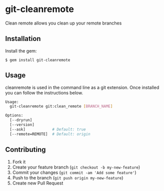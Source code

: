 # git-cleanremote

Clean remote allows you clean up your remote branches

## Installation

Install the gem:

    $ gem install git-cleanremote

## Usage

cleanremote is used in the command line as a git extension. Once installed you can follow the instructions below.

```sh
Usage:
  git-cleanremote git:clean_remote [BRANCH_NAME]

Options:
  [--dryrun]
  [--version]
  [--ask]            # Default: true
  [--remote=REMOTE]  # Default: origin
```

## Contributing

1. Fork it
2. Create your feature branch (`git checkout -b my-new-feature`)
3. Commit your changes (`git commit -am 'Add some feature'`)
4. Push to the branch (`git push origin my-new-feature`)
5. Create new Pull Request
